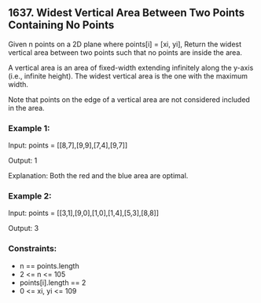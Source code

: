 ## 1637. Widest Vertical Area Between Two Points Containing No Points

Given n points on a 2D plane where points[i] = [xi, yi], Return the widest vertical area between two points such that no points are inside the area.

A vertical area is an area of fixed-width extending infinitely along the y-axis (i.e., infinite height). The widest vertical area is the one with the maximum width.

Note that points on the edge of a vertical area are not considered included in the area.

### Example 1:

Input: points = [[8,7],[9,9],[7,4],[9,7]]

Output: 1

Explanation: Both the red and the blue area are optimal.

### Example 2:

Input: points = [[3,1],[9,0],[1,0],[1,4],[5,3],[8,8]]

Output: 3

### Constraints:

- n == points.length
- 2 <= n <= 105
- points[i].length == 2
- 0 <= xi, yi <= 109

